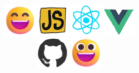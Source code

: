 <br>
<br>
<br>
<p align="center">
<img src="images/happy.svg" width="100">
<img src="./images/js.webp" width="100">
<img src="./images/react.webp" width="100">
<img src="./images/vue.webp" width="100">
<img src="./images/github.webp" width="100">
<img src="images/smiling.svg" width="100">
 </p>
<br>
<br>
